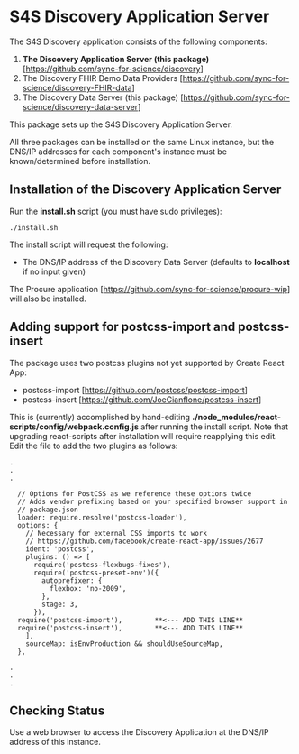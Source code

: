 # S4S Discovery Application Server

The S4S Discovery application consists of the following components:

1. **The Discovery Application Server (this package)** [<https://github.com/sync-for-science/discovery>]
2. The Discovery FHIR Demo Data Providers [<https://github.com/sync-for-science/discovery-FHIR-data>]
3. The Discovery Data Server (this package) [<https://github.com/sync-for-science/discovery-data-server>]

This package sets up the S4S Discovery Application Server.

All three packages can be installed on the same Linux instance, but the DNS/IP addresses for each component's instance must be known/determined before installation.

## Installation of the Discovery Application Server

Run the **install.sh** script (you must have sudo privileges):

`./install.sh`

The install script will request the following:

- The DNS/IP address of the Discovery Data Server (defaults to **localhost** if no input given)

The Procure application [<https://github.com/sync-for-science/procure-wip>] will also be installed.

## Adding support for postcss-import and postcss-insert

The package uses two postcss plugins not yet supported by Create React App:

- postcss-import [<https://github.com/postcss/postcss-import>]
- postcss-insert [<https://github.com/JoeCianflone/postcss-insert>]

This is (currently) accomplished by hand-editing **./node_modules/react-scripts/config/webpack.config.js** after running the install script. Note that upgrading react-scripts after installation will require reapplying this edit. Edit the file to add the two plugins as follows:

	.
	.
	.

      // Options for PostCSS as we reference these options twice
      // Adds vendor prefixing based on your specified browser support in
      // package.json
      loader: require.resolve('postcss-loader'),
      options: {
        // Necessary for external CSS imports to work
        // https://github.com/facebook/create-react-app/issues/2677
        ident: 'postcss',
        plugins: () => [
          require('postcss-flexbugs-fixes'),
          require('postcss-preset-env')({
            autoprefixer: {
              flexbox: 'no-2009',
            },
            stage: 3,
          }),
	  require('postcss-import'),		**<--- ADD THIS LINE**
	  require('postcss-insert'),		**<--- ADD THIS LINE**
        ],
        sourceMap: isEnvProduction && shouldUseSourceMap,
      },

	.
	.
	.

## Checking Status

Use a web browser to access the Discovery Application at the DNS/IP address of this instance.
